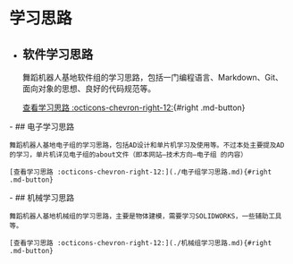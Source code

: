 # 学习思路

<div class="grid cards" markdown>

- ## 软件学习思路

    舞蹈机器人基地软件组的学习思路，包括一门编程语言、Markdown、Git、面向对象的思想、良好的代码规范等。

    [查看学习思路 :octicons-chevron-right-12:](./软件组学习思路.md){#right .md-button}
    
</div>

<div class="grid cards" markdown>
- ## 电子学习思路

    舞蹈机器人基地电子组的学习思路，包括AD设计和单片机学习及使用等。不过本处主要提及AD的学习，单片机详见电子组的about文件（即本网站—技术方向—电子组 的内容）

    [查看学习思路 :octicons-chevron-right-12:](./电子组学习思路.md){#right .md-button}
    
</div>

<div class="grid cards" markdown>  
- ## 机械学习思路

    舞蹈机器人基地机械组的学习思路，主要是物体建模，需要学习SOLIDWORKS，一些辅助工具等。

    [查看学习思路 :octicons-chevron-right-12:](./机械组学习思路.md){#right .md-button}

</div>

